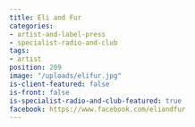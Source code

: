 ```yaml
---
title: Eli and Fur
categories:
- artist-and-label-press
- specialist-radio-and-club
tags:
- artist
position: 209
image: "/uploads/elifur.jpg"
is-client-featured: false
is-front: false
is-specialist-radio-and-club-featured: true
facebook: https://www.facebook.com/eliandfur
---
```


